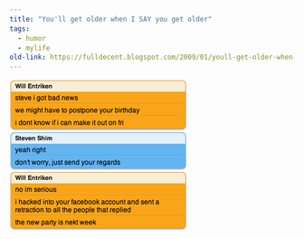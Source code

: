 ```yaml
---
title: "You'll get older when I SAY you get older"
tags: 
  - humor
  - mylife	
old-link: https://fulldecent.blogspot.com/2009/01/youll-get-older-when-i-say-you-get.html
---
```


![Conversation](assets/images/2009-01-29-youll-get-older-when-i-say.png)